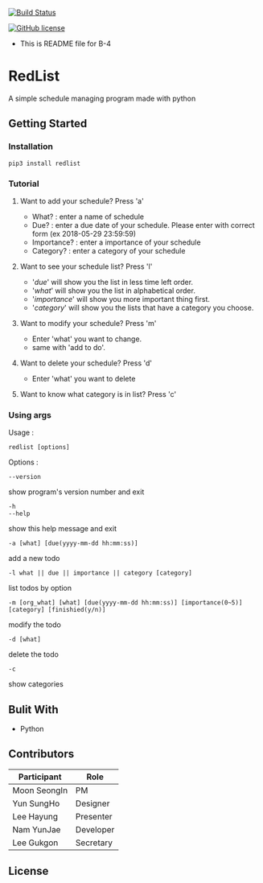 [![Build Status](https://travis-ci.org/Goodkorning/B4_OS18.svg?branch=master)](https://travis-ci.org/Goodkorning/B4_OS18)

[![GitHub license](https://img.shields.io/badge/licence-MIT-blue.svg
)](https://github.com/Ramenseller/RedList/blob/master/LICENSE)


* This is README file for B-4

# RedList
A simple schedule managing program made with python

## Getting Started
### Installation
```
pip3 install redlist
```

### Tutorial
1. Want to add your schedule? Press 'a'
   - What? : enter a name of schedule
   - Due? : enter a due date of your schedule. Please enter with correct form (ex 2018-05-29 23:59:59)
   - Importance? : enter a importance of your schedule
   - Category? : enter a category of your schedule

2. Want to see your schedule list? Press 'l'
   - '*due*' will show you the list in less time left order.
   - '*what*' will show you the list in alphabetical order.
   - '*importance*' will show you more important thing first.
   - '*category*' will show you the lists that have a category you choose.

3. Want to modify your schedule? Press 'm'
   - Enter 'what' you want to change.
   - same with 'add to do'.

4. Want to delete your schedule? Press 'd'
   - Enter 'what' you want to delete

5. Want to know what category is in list? Press 'c'

### Using args
Usage :
```
redlist [options]
```

Options :
```
--version
```
show program's version number and exit
```
-h
--help
```
show this help message and exit
```
-a [what] [due(yyyy-mm-dd hh:mm:ss)]
```
add a new todo
```
-l what || due || importance || category [category]
```
list todos by option
```
-m [org_what] [what] [due(yyyy-mm-dd hh:mm:ss)] [importance(0~5)] [category] [finishied(y/n)]
```
modify the todo
```
-d [what]
```
delete the todo
```
-c
```
show categories



## Bulit With
- Python


## Contributors
| Participant    | Role      |
|----------------|-----------|
| Moon SeongIn   | PM        |
| Yun SungHo     | Designer  |
| Lee Hayung     | Presenter |
| Nam YunJae     | Developer |
| Lee Gukgon     | Secretary |

## License